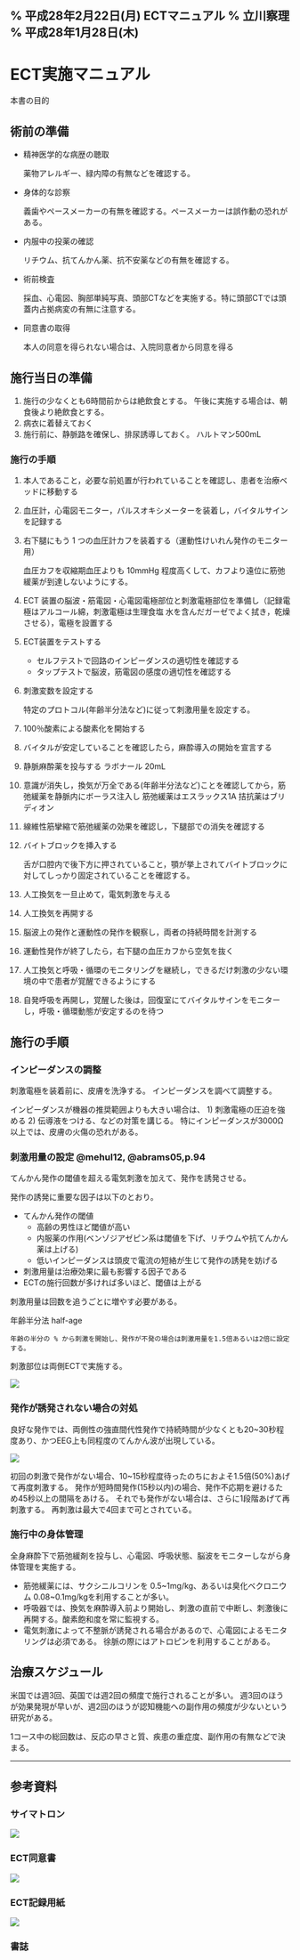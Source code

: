 % 平成28年2月22日(月) ECTマニュアル
% 立川察理 
% 平成28年1月28日(木)
----------

# ECT実施マニュアル

本書の目的


## 術前の準備 


* 精神医学的な病歴の聴取
		
	薬物アレルギー、緑内障の有無などを確認する。
* 身体的な診察
		
	義歯やペースメーカーの有無を確認する。ペースメーカーは誤作動の恐れがある。
* 内服中の投薬の確認
	
	リチウム、抗てんかん薬、抗不安薬などの有無を確認する。
* 術前検査
	
	採血、心電図、胸部単純写真、頭部CTなどを実施する。特に頭部CTでは頭蓋内占拠病変の有無に注意する。
* 同意書の取得
	
	本人の同意を得られない場合は、入院同意者から同意を得る


##  施行当日の準備 

1. 施行の少なくとも6時間前からは絶飲食とする。
   午後に実施する場合は、朝食後より絶飲食とする。
1. 病衣に着替えておく
1. 施行前に、静脈路を確保し、排尿誘導しておく。
   ハルトマン500mL

### 施行の手順

1. 本人であること，必要な前処置が行われていることを確認し、患者を治療ベッドに移動する 
1. 血圧計，心電図モニター，パルスオキシメーターを装着し，バイタルサインを記録する 
1. 右下腿にもう 1 つの血圧計カフを装着する（運動性けいれん発作のモニター用） 
	
	血圧カフを収縮期血圧よりも 10mmHg 程度高くして、カフより遠位に筋弛緩薬が到達しないようにする。
1. ECT 装置の脳波・筋電図・心電図電極部位と刺激電極部位を準備し（記録電極はアルコール綿，刺激電極は生理食塩 水を含んだガーゼでよく拭き，乾燥させる），電極を設置する
1. ECT装置をテストする
    - セルフテストで回路のインピーダンスの適切性を確認する
    - タップテストで脳波，筋電図の感度の適切性を確認する
1. 刺激変数を設定する
	
	特定のプロトコル(年齢半分法など)に従って刺激用量を設定する。
1. 100％酸素による酸素化を開始する 
1. バイタルが安定していることを確認したら，麻酔導入の開始を宣言する 
1. 静脈麻酔薬を投与する
   ラボナール 20mL
   <!-- チオペンタール 2∼5 mg/kg またはプロポフォール 0.75∼1.5 mg/kg -->
1. 意識が消失し，換気が万全である(年齢半分法など)ことを確認してから，筋弛緩薬を静脈内にボーラス注入し
   筋弛緩薬はエスラックス1A
   拮抗薬はブリディオン
   <!-- サクシニルコリン 0.5∼1.0 mg/kgを注入後、ルート内に殘る薬液をフラッシュ -->
1. 線維性筋攣縮で筋弛緩薬の効果を確認し，下腿部での消失を確認する 
1. バイトブロックを挿入する
	
    舌が口腔内で後下方に押されていること，顎が挙上されてバイトブロックに対してしっかり固定されていることを確認する。
1. 人工換気を一旦止めて，電気刺激を与える 
1. 人工換気を再開する 
1. 脳波上の発作と運動性の発作を観察し，両者の持続時間を計測する
1. 運動性発作が終了したら，右下腿の血圧カフから空気を抜く 
1. 人工換気と呼吸・循環のモニタリングを継続し，できるだけ刺激の少ない環境の中で患者が覚醒できるようにする 
1. 自発呼吸を再開し，覚醒した後は，回復室にてバイタルサインをモニターし，呼吸・循環動態が安定するのを待つ 


## 施行の手順

<!-- * タップテストで脳波，筋電図の感度の適切性を確認 -->
<!-- * セルフテストで回路のインピーダンスの適切性を確認 -->
<!--   インピーダンスは 100-3000Ω以下におさめる。 -->
<!-- * 刺激変数を設定する （例：エネルギー量） -->

### インピーダンスの調整

刺激電極を装着前に、皮膚を洗浄する。
インピーダンスを調べて調整する。

インピーダンスが機器の推奨範囲よりも大きい場合は、 1) 刺激電極の圧迫を強める 2) 伝導液をつける、などの対策を講じる。
特にインピーダンスが3000Ω以上では、皮膚の火傷の恐れがある。

<!-- 筋弛緩薬を投与する前に、血圧計のカフを片方の足に巻いて、収縮期血圧よりも 10mg 程度高く加圧しておく。 -->


### 刺激用量の設定 @mehul12, @abrams05,p.94

<!-- ###  電気刺激によるてんかん発作の誘発 ### -->

てんかん発作の閾値を超える電気刺激を加えて、発作を誘発させる。
<!-- てんかん発作の誘発には、電圧よりも電流のほうが重要である。 -->
<!-- ECT機器は流れる電流が一定になるよう設定できる。 -->

発作の誘発に重要な因子は以下のとおり。

* てんかん発作の閾値
    - 高齢の男性ほど閾値が高い
    - 内服薬の作用(ベンゾジアゼピン系は閾値を下げ、リチウムや抗てんかん薬は上げる)
    - 低いインピーダンスは頭皮で電流の短絡が生じて発作の誘発を妨げる
* 刺激用量は治療効果に最も影響する因子である
* ECTの施行回数が多ければ多いほど、閾値は上がる
<!-- * 刺激時間 -->
<!--   長時間の刺激は発作後に記憶障害を生じさせる危険がある。 -->
<!-- 発作持続時間と治療効果との関係は不明な点が多い。 -->
<!-- あいだには明らかな正の相関は認められない。 -->
<!-- 発作持続時間と治療効果とのあいだには反比例の関係が存在するという研究もある。 -->



刺激用量は回数を追うごとに増やす必要がある。

年齢半分法 half-age
	
	年齢の半分の % から刺激を開始し、発作が不発の場合は刺激用量を1.5倍あるいは2倍に設定する。

<!-- 刺激強度は、電気量かエネルギー量で表わされる。 -->
<!-- 電気量は、パルス幅(msec)、電流値(A)、周波数(Hz)、通電時間(sec) をもとにして -->
<!-- \\[ -->
<!--   電気量 (mC) = 電流 \times 時間 = パルス幅 \times 電流値 \times 2 \times 周波数 \times 通電時間  -->
<!-- \\] -->
<!-- \\[ -->
<!--   刺激用量 (mC) = 2.5 \times 年齢 -->
<!-- \\] -->
<!-- 以下の式により、けいれん閾値の約2.5倍の刺激用量を得る。 -->
<!-- \\[ -->
<!--   刺激用量 (mC) = 5 \times 年齢 -->
<!-- \\] -->


刺激部位は両側ECTで実施する。

![](http://news.bbcimg.co.uk/media/images/68884000/jpg/_68884574_3shock.jpg)


### 発作が誘発されない場合の対処

良好な発作では、両側性の強直間代性発作で持続時間が少なくとも20~30秒程度あり、かつEEG上も同程度のてんかん波が出現している。

![](http://d8enmlqxfszw.cloudfront.net/content/aptrcpsych/13/4/298/F1.large.jpg)

初回の刺激で発作がない場合、10~15秒程度待ったのちにおよそ1.5倍(50%)あげて再度刺激する。
発作が短時間発作(15秒以内)の場合、発作不応期を避けるため45秒以上の間隔をあける。
それでも発作がない場合は、さらに1段階あげて再刺激する。
再刺激は最大で4回まで可とされている。


###  施行中の身体管理 

全身麻酔下で筋弛緩剤を投与し、心電図、呼吸状態、脳波をモニターしながら身体管理を実施する。

* 筋弛緩薬には、サクシニルコリンを 0.5~1mg/kg、あるいは臭化ベクロニウム 0.08~0.1mg/kgを利用することが多い。
* 呼吸器では、換気を麻酔導入前より開始し、刺激の直前で中断し、刺激後に再開する。酸素飽和度を常に監視する。
* 電気刺激によって不整脈が誘発される場合があるので、心電図によるモニタリングは必須である。
  徐脈の際にはアトロピンを利用することがある。
<!-- このときは、麻酔の数分前に 0.1mg/kgを静注する。 -->

## 治療スケジュール

米国では週3回、英国では週2回の頻度で施行されることが多い。
週3回のほうが効果発現が早いが、週2回のほうが認知機能への副作用の頻度が少ないという研究がある。

1コース中の総回数は、反応の早さと質、疾患の重症度、副作用の有無などで決まる。


--------------------------------------------------

##  参考資料 

### サイマトロン


![](http://www.thymatron.com/images/catalog/thymaton_system_4-lg.gif)

<!-- ![](http://dantecmedical.co.uk/images/SIV-1.jpg) -->

### ECT同意書


![](./images/consent-doc.jpg)

### ECT記録用紙

![](./images/ect_m_path.jpg)

### 書誌




